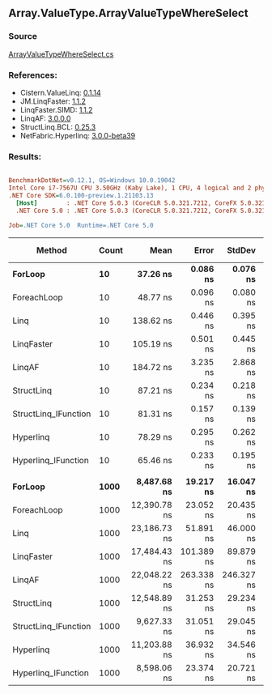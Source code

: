 ﻿## Array.ValueType.ArrayValueTypeWhereSelect

### Source
[ArrayValueTypeWhereSelect.cs](../LinqBenchmarks/Array/ValueType/ArrayValueTypeWhereSelect.cs)

### References:
- Cistern.ValueLinq: [0.1.14](https://www.nuget.org/packages/Cistern.ValueLinq/0.1.14)
- JM.LinqFaster: [1.1.2](https://www.nuget.org/packages/JM.LinqFaster/1.1.2)
- LinqFaster.SIMD: [1.1.2](https://www.nuget.org/packages/LinqFaster.SIMD/1.0.3)
- LinqAF: [3.0.0.0](https://www.nuget.org/packages/LinqAF/3.0.0.0)
- StructLinq.BCL: [0.25.3](https://www.nuget.org/packages/StructLinq.BCL/0.25.3)
- NetFabric.Hyperlinq: [3.0.0-beta39](https://www.nuget.org/packages/NetFabric.Hyperlinq/3.0.0-beta39)

### Results:
``` ini

BenchmarkDotNet=v0.12.1, OS=Windows 10.0.19042
Intel Core i7-7567U CPU 3.50GHz (Kaby Lake), 1 CPU, 4 logical and 2 physical cores
.NET Core SDK=6.0.100-preview.1.21103.13
  [Host]        : .NET Core 5.0.3 (CoreCLR 5.0.321.7212, CoreFX 5.0.321.7212), X64 RyuJIT
  .NET Core 5.0 : .NET Core 5.0.3 (CoreCLR 5.0.321.7212, CoreFX 5.0.321.7212), X64 RyuJIT

Job=.NET Core 5.0  Runtime=.NET Core 5.0  

```
|               Method | Count |         Mean |      Error |     StdDev | Ratio | RatioSD |   Gen 0 | Gen 1 | Gen 2 | Allocated |
|--------------------- |------ |-------------:|-----------:|-----------:|------:|--------:|--------:|------:|------:|----------:|
|              **ForLoop** |    **10** |     **37.26 ns** |   **0.086 ns** |   **0.076 ns** |  **1.00** |    **0.00** |       **-** |     **-** |     **-** |         **-** |
|          ForeachLoop |    10 |     48.77 ns |   0.096 ns |   0.080 ns |  1.31 |    0.00 |       - |     - |     - |         - |
|                 Linq |    10 |    138.62 ns |   0.446 ns |   0.395 ns |  3.72 |    0.01 |  0.1032 |     - |     - |     216 B |
|           LinqFaster |    10 |    105.19 ns |   0.501 ns |   0.445 ns |  2.82 |    0.01 |  0.3901 |     - |     - |     816 B |
|               LinqAF |    10 |    184.72 ns |   3.235 ns |   2.868 ns |  4.96 |    0.08 |       - |     - |     - |         - |
|           StructLinq |    10 |     87.21 ns |   0.234 ns |   0.218 ns |  2.34 |    0.01 |  0.0305 |     - |     - |      64 B |
| StructLinq_IFunction |    10 |     81.31 ns |   0.157 ns |   0.139 ns |  2.18 |    0.01 |       - |     - |     - |         - |
|            Hyperlinq |    10 |     78.29 ns |   0.295 ns |   0.262 ns |  2.10 |    0.01 |       - |     - |     - |         - |
|  Hyperlinq_IFunction |    10 |     65.46 ns |   0.233 ns |   0.195 ns |  1.76 |    0.01 |       - |     - |     - |         - |
|                      |       |              |            |            |       |         |         |       |       |           |
|              **ForLoop** |  **1000** |  **8,487.68 ns** |  **19.217 ns** |  **16.047 ns** |  **1.00** |    **0.00** |       **-** |     **-** |     **-** |         **-** |
|          ForeachLoop |  1000 | 12,390.78 ns |  23.052 ns |  20.435 ns |  1.46 |    0.00 |       - |     - |     - |         - |
|                 Linq |  1000 | 23,186.73 ns |  51.891 ns |  46.000 ns |  2.73 |    0.01 |  0.0916 |     - |     - |     216 B |
|           LinqFaster |  1000 | 17,484.43 ns | 101.389 ns |  89.879 ns |  2.06 |    0.01 | 45.4407 |     - |     - |   96240 B |
|               LinqAF |  1000 | 22,048.22 ns | 263.338 ns | 246.327 ns |  2.60 |    0.03 |       - |     - |     - |         - |
|           StructLinq |  1000 | 12,548.89 ns |  31.253 ns |  29.234 ns |  1.48 |    0.00 |  0.0305 |     - |     - |      64 B |
| StructLinq_IFunction |  1000 |  9,627.33 ns |  31.051 ns |  29.045 ns |  1.13 |    0.00 |       - |     - |     - |         - |
|            Hyperlinq |  1000 | 11,203.88 ns |  36.932 ns |  34.546 ns |  1.32 |    0.00 |       - |     - |     - |         - |
|  Hyperlinq_IFunction |  1000 |  8,598.06 ns |  23.374 ns |  20.721 ns |  1.01 |    0.00 |       - |     - |     - |         - |
